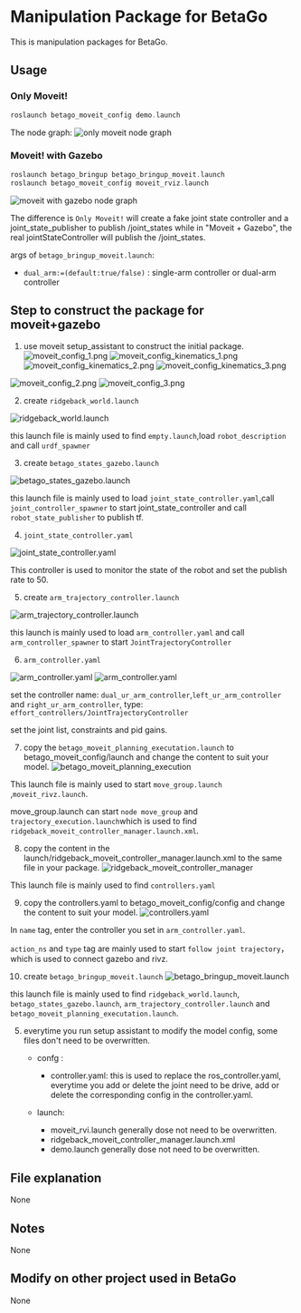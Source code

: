# Manipulation Package for BetaGo 
This is manipulation packages for BetaGo.
## Usage
### Only Moveit!
```asm
roslaunch betago_moveit_config demo.launch
```
The node graph:
![only moveit node graph](../media/demo_graph.png)

### Moveit! with Gazebo
```asm
roslaunch betago_bringup betago_bringup_moveit.launch
roslaunch betago_moveit_config moveit_rviz.launch
```
![moveit with gazebo  node graph](../media/Gazebo_moveit_graph.png)

The difference is `Only Moveit!` will create a fake joint state controller and a joint_state_publisher to publish /joint_states while in "Moveit + Gazebo", the real jointStateController will publish the /joint_states. 

args of `betago_bringup_moveit.launch`:
- `dual_arm:=(default:true/false)` : single-arm controller or dual-arm controller

## Step to construct the package for moveit+gazebo
1. use moveit setup_assistant to construct the initial package.
![moveit_config_1.png](../media/moveit_config_1.png)
![moveit_config_kinematics_1.png](../media/moveit_config_kinematics_1.png)
![moveit_config_kinematics_2.png](../media/moveit_config_kinematics_2.png)
![moveit_config_kinematics_3.png](../media/moveit_config_kinematics_3.png)

![moveit_config_2.png](../media/moveit_config_2.png)
![moveit_config_3.png](../media/moveit_config_3.png)

2. create `ridgeback_world.launch`

![ridgeback_world.launch](../media/ridgeback_world.png)

this launch file is mainly used to find `empty.launch`,load `robot_description` and call `urdf_spawner`

3. create `betago_states_gazebo.launch`

![betago_states_gazebo.launch](../media/betago_states_gazebo.png)

this launch file is mainly used to load `joint_state_controller.yaml`,call `joint_controller_spawner` to start joint_state_controller and call `robot_state_publisher` to publish tf.

4. `joint_state_controller.yaml`

![joint_state_controller.yaml](../media/joint_state_controller.png)

This controller is used to monitor the state of the robot and set the publish rate to 50.

5. create `arm_trajectory_controller.launch`

![arm_trajectory_controller.launch](../media/arm_trajectory_controller.png)

this launch is mainly used to load `arm_controller.yaml` and call `arm_controller_spawner` to start `JointTrajectoryController`

6. `arm_controller.yaml`

![arm_controller.yaml](../media/dual_ur_arm_controller.png)
![arm_controller.yaml](../media/left_right_controller.png)

set the controller name: `dual_ur_arm_controller`,`left_ur_arm_controller` and `right_ur_arm_controller`, type: `effort_controllers/JointTrajectoryController` 

set the joint list, constraints and pid gains.


7. copy the `betago_moveit_planning_executation.launch` to betago_moveit_config/launch and change the content to suit your model.
![betago_moveit_planning_execution](../media/betago_moveit_planning_execution.png)

This launch file is mainly used to start `move_group.launch` ,`moveit_rivz.launch`.

move_group.launch can start `node move_group` and `trajectory_execution.launch`which is used to find `ridgeback_moveit_controller_manager.launch.xml`.

8. copy the content in the launch/ridgeback_moveit_controller_manager.launch.xml to the same file in your package.
![ridgeback_moveit_controller_manager](../media/ridgeback_moveit_controller_manager.png)

This launch file is mainly used to find `controllers.yaml`

9. copy the controllers.yaml to betago_moveit_config/config and change the content to suit your model.
![controllers.yaml](../media/controllers.png)

In `name` tag, enter the controller you set in `arm_controller.yaml`.
  
`action_ns` and `type` tag are mainly used to start `follow joint trajectory`，which is used to connect gazebo and rivz.

10. create `betago_bringup_moveit.launch`
![betago_bringup_moveit.launch](../media/betago_bringup_moveit.png)

this launch file is mainly used to find `ridgeback_world.launch`, `betago_states_gazebo.launch`, `arm_trajectory_controller.launch` and `betago_moveit_planning_executation.launch`.



5. everytime you run setup assistant to modify the model config, some files don't need to be overwritten.
    
    - confg :
    
        - controller.yaml: this is used to replace the ros_controller.yaml, everytime you add or delete the joint need to be drive, add or delete the corresponding config in the controller.yaml.
        
    - launch:

        - moveit_rvi.launch generally dose not need to be overwritten.
        - ridgeback_moveit_controller_manager.launch.xml
        - demo.launch generally dose not need to be overwritten.

## File explanation
None
## Notes
None
## Modify on other project used in BetaGo
None
